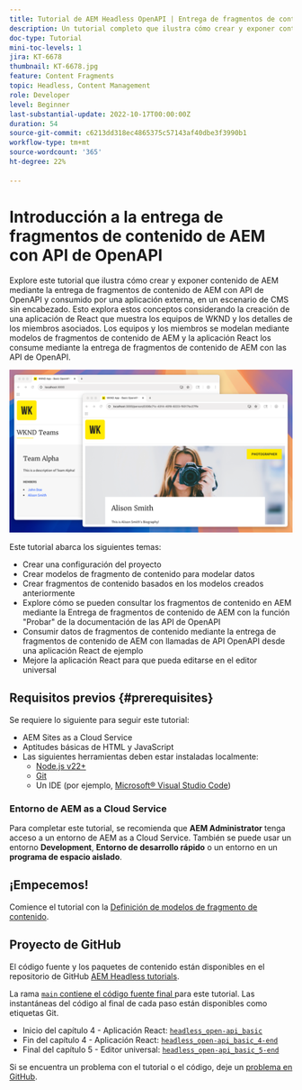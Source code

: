 ```yaml
---
title: Tutorial de AEM Headless OpenAPI | Entrega de fragmentos de contenido
description: Un tutorial completo que ilustra cómo crear y exponer contenido mediante las API de entrega de fragmentos de contenido basadas en OpenAPI de AEM.
doc-type: Tutorial
mini-toc-levels: 1
jira: KT-6678
thumbnail: KT-6678.jpg
feature: Content Fragments
topic: Headless, Content Management
role: Developer
level: Beginner
last-substantial-update: 2022-10-17T00:00:00Z
duration: 54
source-git-commit: c6213dd318ec4865375c57143af40dbe3f3990b1
workflow-type: tm+mt
source-wordcount: '365'
ht-degree: 22%

---
```


# Introducción a la entrega de fragmentos de contenido de AEM con API de OpenAPI

Explore este tutorial que ilustra cómo crear y exponer contenido de AEM mediante la entrega de fragmentos de contenido de AEM con API de OpenAPI y consumido por una aplicación externa, en un escenario de CMS sin encabezado. Esto explora estos conceptos considerando la creación de una aplicación de React que muestra los equipos de WKND y los detalles de los miembros asociados. Los equipos y los miembros se modelan mediante modelos de fragmentos de contenido de AEM y la aplicación React los consume mediante la entrega de fragmentos de contenido de AEM con las API de OpenAPI.

![Aplicación de equipos WKND](./assets/overview/main.png)

Este tutorial abarca los siguientes temas:

* Crear una configuración del proyecto
* Crear modelos de fragmento de contenido para modelar datos
* Crear fragmentos de contenido basados en los modelos creados anteriormente
* Explore cómo se pueden consultar los fragmentos de contenido en AEM mediante la Entrega de fragmentos de contenido de AEM con la función &quot;Probar&quot; de la documentación de las API de OpenAPI
* Consumir datos de fragmentos de contenido mediante la entrega de fragmentos de contenido de AEM con llamadas de API OpenAPI desde una aplicación React de ejemplo
* Mejore la aplicación React para que pueda editarse en el editor universal

## Requisitos previos {#prerequisites}

Se requiere lo siguiente para seguir este tutorial:

* AEM Sites as a Cloud Service
* Aptitudes básicas de HTML y JavaScript
* Las siguientes herramientas deben estar instaladas localmente:
   * [Node.js v22+](https://nodejs.org/)
   * [Git](https://git-scm.com/)
   * Un IDE (por ejemplo, [Microsoft® Visual Studio Code](https://code.visualstudio.com/))

### Entorno de AEM as a Cloud Service

Para completar este tutorial, se recomienda que **AEM Administrator** tenga acceso a un entorno de AEM as a Cloud Service. También se puede usar un entorno **Development**, **Entorno de desarrollo rápido** o un entorno en un **programa de espacio aislado**.

## ¡Empecemos!

Comience el tutorial con la [Definición de modelos de fragmento de contenido](1-content-fragment-models.md).

## Proyecto de GitHub

El código fuente y los paquetes de contenido están disponibles en el repositorio de GitHub [AEM Headless tutorials](https://github.com/adobe/aem-tutorials).

La rama [`main` contiene el código fuente final ](https://github.com/adobe/aem-tutorials/tree/main/headless/open-api/basic) para este tutorial.
Las instantáneas del código al final de cada paso están disponibles como etiquetas Git.

* Inicio del capítulo 4 - Aplicación React: [`headless_open-api_basic`](https://github.com/adobe/aem-tutorials/tree/headless_open-api_basic//headless/open-api/basic)
* Fin del capítulo 4 - Aplicación React: [`headless_open-api_basic_4-end`](https://github.com/adobe/aem-tutorials/tree/headless_open-api_basic_4-end//headless/open-api/basic)
* Final del capítulo 5 - Editor universal: [`headless_open-api_basic_5-end`](https://github.com/adobe/aem-tutorials/tree/headless_open-api_basic_5-end//headless/open-api/basic)

Si se encuentra un problema con el tutorial o el código, deje un [problema en GitHub](https://github.com/adobe/aem-tutorials/issues).
